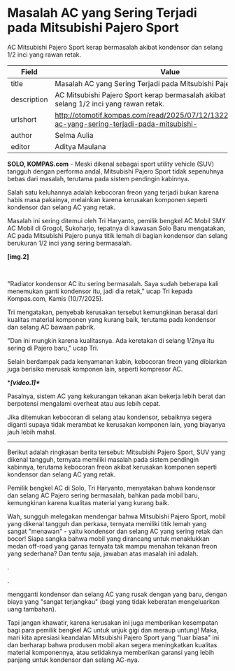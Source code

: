 # Masalah AC yang Sering Terjadi pada Mitsubishi Pajero Sport

AC Mitsubishi Pajero Sport kerap bermasalah akibat kondensor dan selang 1/2 inci yang rawan retak.

| Field       | Value                                                       |
|-------------|-------------------------------------------------------------|
| title       | Masalah AC yang Sering Terjadi pada Mitsubishi Pajero Sport |
| description | AC Mitsubishi Pajero Sport kerap bermasalah akibat kondensor dan selang 1/2 inci yang rawan retak. |
| urlshort    | http://otomotif.kompas.com/read/2025/07/12/132200115/masalah-ac-yang-sering-terjadi-pada-mitsubishi- |
| author      | Selma Aulia |
| editor      | Aditya Maulana |

**SOLO, KOMPAS.com** - Meski dikenal sebagai sport utility vehicle (SUV) tangguh dengan performa andal, Mitsubishi Pajero Sport tidak sepenuhnya bebas dari masalah, terutama pada sistem pendingin kabinnya.

Salah satu keluhannya adalah kebocoran freon yang terjadi bukan karena habis masa pakainya, melainkan karena kerusakan komponen seperti kondensor dan selang AC yang retak.

Masalah ini sering ditemui oleh Tri Haryanto, pemilik bengkel AC Mobil SMY AC Mobil di Grogol, Sukoharjo, tepatnya di kawasan Solo Baru mengatakan, AC pada Mitsubishi Pajero punya titik lemah di bagian kondensor dan selang berukuran 1/2 inci yang sering bermasalah.

**\[img.2\]**

 

"Radiator kondensor AC itu sering bermasalah. Saya sudah beberapa kali menemukan ganti kondensor itu, jadi dia retak," ucap Tri kepada Kompas.com, Kamis (10/7/2025).

Tri mengatakan, penyebab kerusakan tersebut kemungkinan berasal dari kualitas material komponen yang kurang baik, terutama pada kondensor dan selang AC bawaan pabrik.

"Dan ini mungkin karena kualitasnya. Ada keretakan di selang 1/2nya itu sering di Pajero baru," ucap Tri.

Selain berdampak pada kenyamanan kabin, kebocoran freon yang dibiarkan juga berisiko merusak komponen lain, seperti kompresor AC.

****\[video.1\]\****

Pasalnya, sistem AC yang kekurangan tekanan akan bekerja lebih berat dan berpotensi mengalami overheat atau aus lebih cepat.

Jika ditemukan kebocoran di selang atau kondensor, sebaiknya segera diganti supaya tidak merambat ke kerusakan komponen lain, yang biayanya jauh lebih mahal.

---
Berikut adalah ringkasan berita tersebut: Mitsubishi Pajero Sport, SUV yang dikenal tangguh, ternyata memiliki masalah pada sistem pendingin kabinnya, terutama kebocoran freon akibat kerusakan komponen seperti kondensor dan selang AC yang retak.

 Pemilik bengkel AC di Solo, Tri Haryanto, menyatakan bahwa kondensor dan selang AC Pajero sering bermasalah, bahkan pada mobil baru, kemungkinan karena kualitas material yang kurang baik.



Wah, sungguh melegakan mendengar bahwa Mitsubishi Pajero Sport, mobil yang dikenal tangguh dan perkasa, ternyata memiliki titik lemah yang sangat "menawan" - yaitu kondensor dan selang AC yang sering retak dan bocor! Siapa sangka bahwa mobil yang dirancang untuk menaklukkan medan off-road yang ganas ternyata tak mampu menahan tekanan freon yang sederhana? Dan tentu saja, jawaban atas masalah ini adalah.

.

.

 mengganti kondensor dan selang AC yang rusak dengan yang baru, dengan biaya yang "sangat terjangkau" (bagi yang tidak keberatan mengeluarkan uang tambahan).

 Tapi jangan khawatir, karena kerusakan ini juga memberikan kesempatan bagi para pemilik bengkel AC untuk unjuk gigi dan meraup untung! Maka, mari kita apresiasi keandalan Mitsubishi Pajero Sport yang "luar biasa" ini dan berharap bahwa produsen mobil akan segera meningkatkan kualitas material komponennya, atau setidaknya memberikan garansi yang lebih panjang untuk kondensor dan selang AC-nya.
